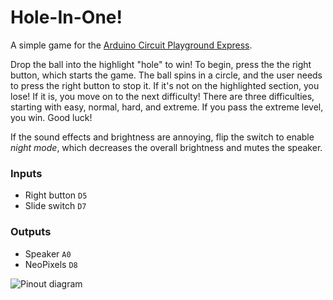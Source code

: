 # Hole-In-One!

A simple game for the [Arduino Circuit Playground Express](https://store.arduino.cc/products/circuit-playground-express).

Drop the ball into the highlight "hole" to win! To begin, press the the right button, which starts the game. The ball spins in a circle, and the user needs to press the right button to stop it. If it's not on the highlighted section, you lose! If it is, you move on to the next difficulty! There are three difficulties, starting with easy, normal, hard, and extreme. If you pass the extreme level, you win. Good luck!

If the sound effects and brightness are annoying, flip the switch to enable *night mode*, which decreases the overall brightness and mutes the speaker.

### Inputs

- Right button `D5`
- Slide switch `D7`

### Outputs

- Speaker `A0`
- NeoPixels `D8`

![Pinout diagram](https://cdn-learn.adafruit.com/assets/assets/000/047/156/original/circuit_playground_Adafruit_Circuit_Playground_Express_Pinout.png?1507829017)
